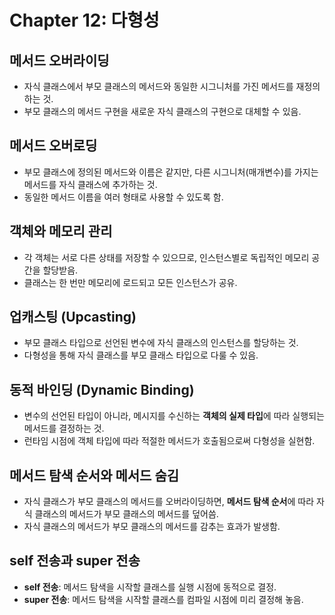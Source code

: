 # Chapter 12: 다형성

## 메서드 오버라이딩
- 자식 클래스에서 부모 클래스의 메서드와 동일한 시그니처를 가진 메서드를 재정의하는 것.
- 부모 클래스의 메서드 구현을 새로운 자식 클래스의 구현으로 대체할 수 있음.

## 메서드 오버로딩
- 부모 클래스에 정의된 메서드와 이름은 같지만, 다른 시그니처(매개변수)를 가지는 메서드를 자식 클래스에 추가하는 것.
- 동일한 메서드 이름을 여러 형태로 사용할 수 있도록 함.

## 객체와 메모리 관리
- 각 객체는 서로 다른 상태를 저장할 수 있으므로, 인스턴스별로 독립적인 메모리 공간을 할당받음.
- 클래스는 한 번만 메모리에 로드되고 모든 인스턴스가 공유.

## 업캐스팅 (Upcasting)
- 부모 클래스 타입으로 선언된 변수에 자식 클래스의 인스턴스를 할당하는 것.
- 다형성을 통해 자식 클래스를 부모 클래스 타입으로 다룰 수 있음.

## 동적 바인딩 (Dynamic Binding)
- 변수의 선언된 타입이 아니라, 메시지를 수신하는 **객체의 실제 타입**에 따라 실행되는 메서드를 결정하는 것.
- 런타임 시점에 객체 타입에 따라 적절한 메서드가 호출됨으로써 다형성을 실현함.

## 메서드 탐색 순서와 메서드 숨김
- 자식 클래스가 부모 클래스의 메서드를 오버라이딩하면, **메서드 탐색 순서**에 따라 자식 클래스의 메서드가 부모 클래스의 메서드를 덮어씀.
- 자식 클래스의 메서드가 부모 클래스의 메서드를 감추는 효과가 발생함.

## self 전송과 super 전송
- **self 전송**: 메서드 탐색을 시작할 클래스를 실행 시점에 동적으로 결정.
- **super 전송**: 메서드 탐색을 시작할 클래스를 컴파일 시점에 미리 결정해 놓음.
